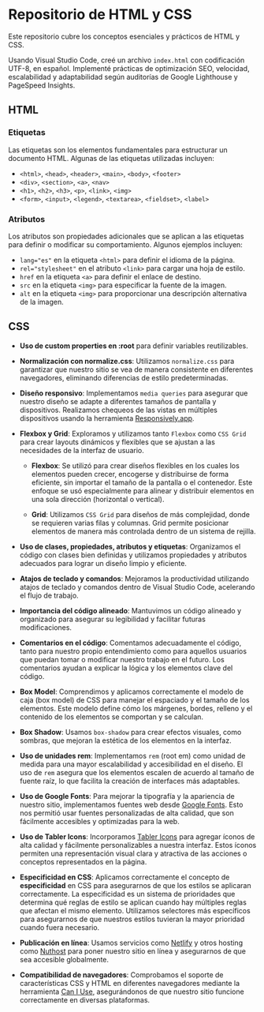 # Repositorio de HTML y CSS

Este repositorio cubre los conceptos esenciales y prácticos de HTML y CSS.

Usando Visual Studio Code, creé un archivo `index.html` con codificación UTF-8, en español. Implementé prácticas de optimización SEO, velocidad, escalabilidad y adaptabilidad según auditorías de Google Lighthouse y PageSpeed Insights.

## HTML

### Etiquetas
Las etiquetas son los elementos fundamentales para estructurar un documento HTML. Algunas de las etiquetas utilizadas incluyen:

- `<html>`, `<head>`, `<header>`, `<main>`, `<body>`, `<footer>`
- `<div>`, `<section>`, `<a>`, `<nav>`
- `<h1>`, `<h2>`, `<h3>`, `<p>`, `<link>`, `<img>`
- `<form>`, `<input>`, `<legend>`, `<textarea>`, `<fieldset>`, `<label>`

### Atributos
Los atributos son propiedades adicionales que se aplican a las etiquetas para definir o modificar su comportamiento. Algunos ejemplos incluyen:

- `lang="es"` en la etiqueta `<html>` para definir el idioma de la página.
- `rel="stylesheet"` en el atributo `<link>` para cargar una hoja de estilo.
- `href` en la etiqueta `<a>` para definir el enlace de destino.
- `src` en la etiqueta `<img>` para especificar la fuente de la imagen.
- `alt` en la etiqueta `<img>` para proporcionar una descripción alternativa de la imagen.

## CSS

- **Uso de custom properties en :root** para definir variables reutilizables.
  
- **Normalización con normalize.css**: Utilizamos `normalize.css` para garantizar que nuestro sitio se vea de manera consistente en diferentes navegadores, eliminando diferencias de estilo predeterminadas.

- **Diseño responsivo**: Implementamos `media queries` para asegurar que nuestro diseño se adapte a diferentes tamaños de pantalla y dispositivos. Realizamos chequeos de las vistas en múltiples dispositivos usando la herramienta [Responsively.app](https://responsively.app).

- **Flexbox y Grid**: Exploramos y utilizamos tanto `Flexbox` como `CSS Grid` para crear layouts dinámicos y flexibles que se ajustan a las necesidades de la interfaz de usuario.

  - **Flexbox**: Se utilizó para crear diseños flexibles en los cuales los elementos pueden crecer, encogerse y distribuirse de forma eficiente, sin importar el tamaño de la pantalla o el contenedor. Este enfoque se usó especialmente para alinear y distribuir elementos en una sola dirección (horizontal o vertical).
  
  - **Grid**: Utilizamos `CSS Grid` para diseños de más complejidad, donde se requieren varias filas y columnas. Grid permite posicionar elementos de manera más controlada dentro de un sistema de rejilla.

- **Uso de clases, propiedades, atributos y etiquetas**: Organizamos el código con clases bien definidas y utilizamos propiedades y atributos adecuados para lograr un diseño limpio y eficiente.

- **Atajos de teclado y comandos**: Mejoramos la productividad utilizando atajos de teclado y comandos dentro de Visual Studio Code, acelerando el flujo de trabajo.

- **Importancia del código alineado**: Mantuvimos un código alineado y organizado para asegurar su legibilidad y facilitar futuras modificaciones.

- **Comentarios en el código**: Comentamos adecuadamente el código, tanto para nuestro propio entendimiento como para aquellos usuarios que puedan tomar o modificar nuestro trabajo en el futuro. Los comentarios ayudan a explicar la lógica y los elementos clave del código.

- **Box Model**: Comprendimos y aplicamos correctamente el modelo de caja (box model) de CSS para manejar el espaciado y el tamaño de los elementos. Este modelo define cómo los márgenes, bordes, relleno y el contenido de los elementos se comportan y se calculan.

- **Box Shadow**: Usamos `box-shadow` para crear efectos visuales, como sombras, que mejoran la estética de los elementos en la interfaz.

- **Uso de unidades rem**: Implementamos `rem` (root em) como unidad de medida para una mayor escalabilidad y accesibilidad en el diseño. El uso de `rem` asegura que los elementos escalen de acuerdo al tamaño de fuente raíz, lo que facilita la creación de interfaces más adaptables.

- **Uso de Google Fonts**: Para mejorar la tipografía y la apariencia de nuestro sitio, implementamos fuentes web desde [Google Fonts](https://fonts.google.com). Esto nos permitió usar fuentes personalizadas de alta calidad, que son fácilmente accesibles y optimizadas para la web.

- **Uso de Tabler Icons**: Incorporamos [Tabler Icons](https://tablericons.com) para agregar íconos de alta calidad y fácilmente personalizables a nuestra interfaz. Estos íconos permiten una representación visual clara y atractiva de las acciones o conceptos representados en la página.

- **Especificidad en CSS**: Aplicamos correctamente el concepto de **especificidad** en CSS para asegurarnos de que los estilos se aplicaran correctamente. La especificidad es un sistema de prioridades que determina qué reglas de estilo se aplican cuando hay múltiples reglas que afectan el mismo elemento. Utilizamos selectores más específicos para asegurarnos de que nuestros estilos tuvieran la mayor prioridad cuando fuera necesario.

- **Publicación en línea**: Usamos servicios como [Netlify](https://www.netlify.com) y otros hosting como [Nuthost](https://www.nuthost.com) para poner nuestro sitio en línea y asegurarnos de que sea accesible globalmente.

- **Compatibilidad de navegadores**: Comprobamos el soporte de características CSS y HTML en diferentes navegadores mediante la herramienta [Can I Use](https://caniuse.com), asegurándonos de que nuestro sitio funcione correctamente en diversas plataformas.

